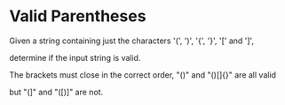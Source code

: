 # Valid Parentheses

Given a string containing just the characters '(', ')', '{', '}', '[' and ']',

determine if the input string is valid.

The brackets must close in the correct order, "()" and "()[]{}" are all valid 

but "(]" and "([)]" are not.